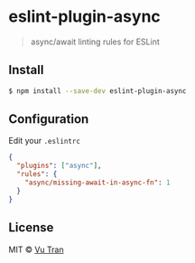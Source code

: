 # eslint-plugin-async

> async/await linting rules for ESLint

## Install

```bash
$ npm install --save-dev eslint-plugin-async
```

## Configuration

Edit your `.eslintrc`

```json
{
  "plugins": ["async"],
  "rules": {
    "async/missing-await-in-async-fn": 1
  }
}
```

## License

MIT © [Vu Tran](https://github.com/vutran/)
